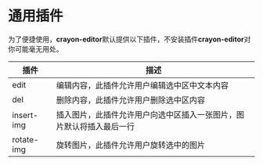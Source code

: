 # 通用插件

为了便捷使用，**crayon-editor**默认提供以下插件，不安装插件**crayon-editor**对你可能毫无用处。

插件 | 描述
---- | ---
edit | 编辑内容，此插件允许用户编辑选中区中文本内容
del |  删除内容，此插件允许用户删除选中区内容
insert-img | 插入图片，此插件允许用户向选中区插入一张图片，图片默认将插入最后一行
rotate-img | 旋转图片，此插件允许用户旋转选中的图片